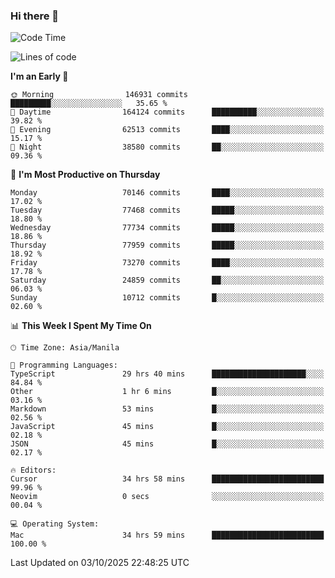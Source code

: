 ### Hi there 👋

<!--START_SECTION:waka-->
![Code Time](http://img.shields.io/badge/Code%20Time-6%2C339%20hrs%2037%20mins-blue)

![Lines of code](https://img.shields.io/badge/From%20Hello%20World%20I%27ve%20Written-140.9%20million%20lines%20of%20code-blue)

**I'm an Early 🐤** 

```text
🌞 Morning                146931 commits      █████████░░░░░░░░░░░░░░░░   35.65 % 
🌆 Daytime                164124 commits      ██████████░░░░░░░░░░░░░░░   39.82 % 
🌃 Evening                62513 commits       ████░░░░░░░░░░░░░░░░░░░░░   15.17 % 
🌙 Night                  38580 commits       ██░░░░░░░░░░░░░░░░░░░░░░░   09.36 % 
```
📅 **I'm Most Productive on Thursday** 

```text
Monday                   70146 commits       ████░░░░░░░░░░░░░░░░░░░░░   17.02 % 
Tuesday                  77468 commits       █████░░░░░░░░░░░░░░░░░░░░   18.80 % 
Wednesday                77734 commits       █████░░░░░░░░░░░░░░░░░░░░   18.86 % 
Thursday                 77959 commits       █████░░░░░░░░░░░░░░░░░░░░   18.92 % 
Friday                   73270 commits       ████░░░░░░░░░░░░░░░░░░░░░   17.78 % 
Saturday                 24859 commits       ██░░░░░░░░░░░░░░░░░░░░░░░   06.03 % 
Sunday                   10712 commits       █░░░░░░░░░░░░░░░░░░░░░░░░   02.60 % 
```


📊 **This Week I Spent My Time On** 

```text
🕑︎ Time Zone: Asia/Manila

💬 Programming Languages: 
TypeScript               29 hrs 40 mins      █████████████████████░░░░   84.84 % 
Other                    1 hr 6 mins         █░░░░░░░░░░░░░░░░░░░░░░░░   03.16 % 
Markdown                 53 mins             █░░░░░░░░░░░░░░░░░░░░░░░░   02.56 % 
JavaScript               45 mins             █░░░░░░░░░░░░░░░░░░░░░░░░   02.18 % 
JSON                     45 mins             █░░░░░░░░░░░░░░░░░░░░░░░░   02.17 % 

🔥 Editors: 
Cursor                   34 hrs 58 mins      █████████████████████████   99.96 % 
Neovim                   0 secs              ░░░░░░░░░░░░░░░░░░░░░░░░░   00.04 % 

💻 Operating System: 
Mac                      34 hrs 59 mins      █████████████████████████   100.00 % 
```


 Last Updated on 03/10/2025 22:48:25 UTC
<!--END_SECTION:waka-->


<!--
**rad182/rad182** is a ✨ _special_ ✨ repository because its `README.md` (this file) appears on your GitHub profile.

Here are some ideas to get you started:

- 🔭 I’m currently working on ...
- 🌱 I’m currently learning ...
- 👯 I’m looking to collaborate on ...
- 🤔 I’m looking for help with ...
- 💬 Ask me about ...
- 📫 How to reach me: ...
- 😄 Pronouns: ...
- ⚡ Fun fact: ...
-->
